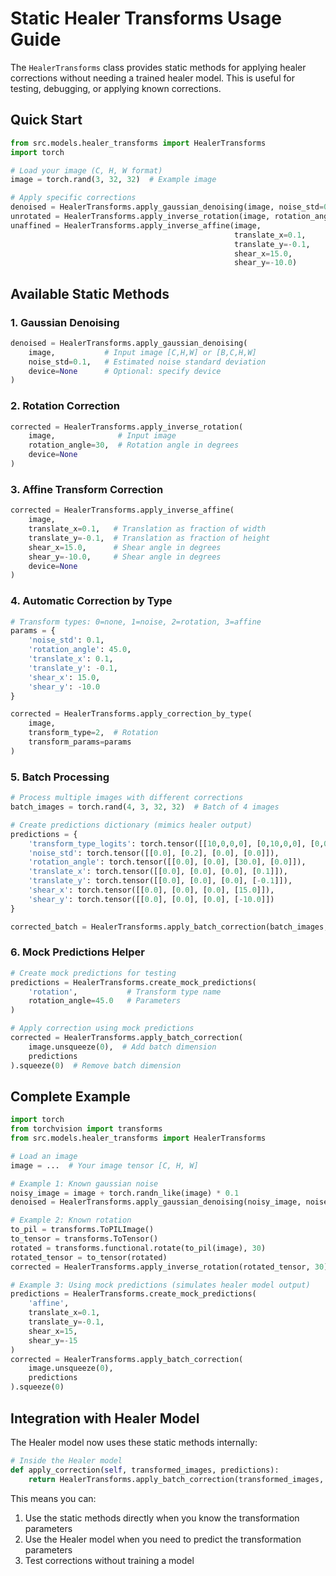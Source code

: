 # Static Healer Transforms Usage Guide

The `HealerTransforms` class provides static methods for applying healer corrections without needing a trained healer model. This is useful for testing, debugging, or applying known corrections.

## Quick Start

```python
from src.models.healer_transforms import HealerTransforms
import torch

# Load your image (C, H, W format)
image = torch.rand(3, 32, 32)  # Example image

# Apply specific corrections
denoised = HealerTransforms.apply_gaussian_denoising(image, noise_std=0.1)
unrotated = HealerTransforms.apply_inverse_rotation(image, rotation_angle=45.0)
unaffined = HealerTransforms.apply_inverse_affine(image, 
                                                  translate_x=0.1, 
                                                  translate_y=-0.1,
                                                  shear_x=15.0, 
                                                  shear_y=-10.0)
```

## Available Static Methods

### 1. Gaussian Denoising
```python
denoised = HealerTransforms.apply_gaussian_denoising(
    image,           # Input image [C,H,W] or [B,C,H,W]
    noise_std=0.1,   # Estimated noise standard deviation
    device=None      # Optional: specify device
)
```

### 2. Rotation Correction
```python
corrected = HealerTransforms.apply_inverse_rotation(
    image,              # Input image
    rotation_angle=30,  # Rotation angle in degrees
    device=None
)
```

### 3. Affine Transform Correction
```python
corrected = HealerTransforms.apply_inverse_affine(
    image,
    translate_x=0.1,   # Translation as fraction of width
    translate_y=-0.1,  # Translation as fraction of height  
    shear_x=15.0,      # Shear angle in degrees
    shear_y=-10.0,     # Shear angle in degrees
    device=None
)
```

### 4. Automatic Correction by Type
```python
# Transform types: 0=none, 1=noise, 2=rotation, 3=affine
params = {
    'noise_std': 0.1,
    'rotation_angle': 45.0,
    'translate_x': 0.1,
    'translate_y': -0.1,
    'shear_x': 15.0,
    'shear_y': -10.0
}

corrected = HealerTransforms.apply_correction_by_type(
    image,
    transform_type=2,  # Rotation
    transform_params=params
)
```

### 5. Batch Processing
```python
# Process multiple images with different corrections
batch_images = torch.rand(4, 3, 32, 32)  # Batch of 4 images

# Create predictions dictionary (mimics healer output)
predictions = {
    'transform_type_logits': torch.tensor([[10,0,0,0], [0,10,0,0], [0,0,10,0], [0,0,0,10]]),
    'noise_std': torch.tensor([[0.0], [0.2], [0.0], [0.0]]),
    'rotation_angle': torch.tensor([[0.0], [0.0], [30.0], [0.0]]),
    'translate_x': torch.tensor([[0.0], [0.0], [0.0], [0.1]]),
    'translate_y': torch.tensor([[0.0], [0.0], [0.0], [-0.1]]),
    'shear_x': torch.tensor([[0.0], [0.0], [0.0], [15.0]]),
    'shear_y': torch.tensor([[0.0], [0.0], [0.0], [-10.0]])
}

corrected_batch = HealerTransforms.apply_batch_correction(batch_images, predictions)
```

### 6. Mock Predictions Helper
```python
# Create mock predictions for testing
predictions = HealerTransforms.create_mock_predictions(
    'rotation',           # Transform type name
    rotation_angle=45.0   # Parameters
)

# Apply correction using mock predictions
corrected = HealerTransforms.apply_batch_correction(
    image.unsqueeze(0),  # Add batch dimension
    predictions
).squeeze(0)  # Remove batch dimension
```

## Complete Example

```python
import torch
from torchvision import transforms
from src.models.healer_transforms import HealerTransforms

# Load an image
image = ...  # Your image tensor [C, H, W]

# Example 1: Known gaussian noise
noisy_image = image + torch.randn_like(image) * 0.1
denoised = HealerTransforms.apply_gaussian_denoising(noisy_image, noise_std=0.1)

# Example 2: Known rotation
to_pil = transforms.ToPILImage()
to_tensor = transforms.ToTensor()
rotated = transforms.functional.rotate(to_pil(image), 30)
rotated_tensor = to_tensor(rotated)
corrected = HealerTransforms.apply_inverse_rotation(rotated_tensor, 30)

# Example 3: Using mock predictions (simulates healer model output)
predictions = HealerTransforms.create_mock_predictions(
    'affine',
    translate_x=0.1,
    translate_y=-0.1,
    shear_x=15,
    shear_y=-15
)
corrected = HealerTransforms.apply_batch_correction(
    image.unsqueeze(0), 
    predictions
).squeeze(0)
```

## Integration with Healer Model

The Healer model now uses these static methods internally:

```python
# Inside the Healer model
def apply_correction(self, transformed_images, predictions):
    return HealerTransforms.apply_batch_correction(transformed_images, predictions)
```

This means you can:
1. Use the static methods directly when you know the transformation parameters
2. Use the Healer model when you need to predict the transformation parameters
3. Test corrections without training a model
